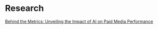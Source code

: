 # Research
[Behind the Metrics: Unveiling the Impact of AI on Paid Media Performance](https://youtu.be/RmcRuEPNirg)
